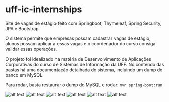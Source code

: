 # uff-ic-internships

Site de vagas de estágio feito com Springboot, Thymeleaf, Spring Security, JPA e Bootstrap. 

O sistema permite que empresas possam cadastrar vagas de estágio, alunos possam aplicar a essas vagas e o coordenador do curso consiga validar essas operações. 

O projeto foi idealizado na matéria de Desenvolvimento de Aplicações Corporativas do curso de Sistemas de Informação da UFF. No conteúdo das pastas há uma documentação detalhada do sistema, incluindo um dump do banco em MySQL.

Para rodar, basta restaurar o dump do MySQL e rodar:
```mvn spring-boot:run```


![alt text](https://raw.githubusercontent.com/vyniciuspontes/uff-ic-internships/master/screenshots/1.png)
![alt text](https://raw.githubusercontent.com/vyniciuspontes/uff-ic-internships/master/screenshots/3.png)
![alt text](https://raw.githubusercontent.com/vyniciuspontes/uff-ic-internships/master/screenshots/5.png)
![alt text](https://raw.githubusercontent.com/vyniciuspontes/uff-ic-internships/master/screenshots/6.png)
![alt text](https://raw.githubusercontent.com/vyniciuspontes/uff-ic-internships/master/screenshots/7.png)
![alt text](https://raw.githubusercontent.com/vyniciuspontes/uff-ic-internships/master/screenshots/8.png)
